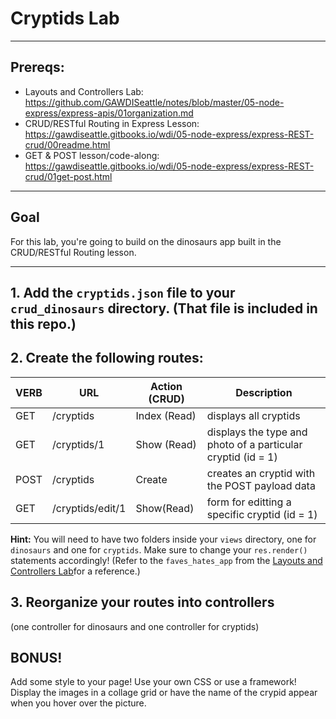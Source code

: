 # Cryptids Lab
---
## Prereqs:
* Layouts and Controllers Lab: https://github.com/GAWDISeattle/notes/blob/master/05-node-express/express-apis/01organization.md
* CRUD/RESTful Routing in Express Lesson: https://gawdiseattle.gitbooks.io/wdi/05-node-express/express-REST-crud/00readme.html
* GET & POST lesson/code-along: https://gawdiseattle.gitbooks.io/wdi/05-node-express/express-REST-crud/01get-post.html
--- 
## Goal
For this lab, you're going to build on the dinosaurs app built in the CRUD/RESTful Routing lesson.

---

## 1. Add the `cryptids.json` file to your `crud_dinosaurs` directory. (That file is included in this repo.)


## 2. Create the following routes:

| VERB | URL | Action (CRUD) | Description |
|------|-----|---------------|-------------|
| GET | /cryptids | Index (Read) | displays all cryptids |
| GET | /cryptids/1 | Show (Read) | displays the type and photo of a particular cryptid (id = 1) |
| POST | /cryptids | Create | creates an cryptid with the POST payload data |
| GET | /cryptids/edit/1 | Show(Read) | form for editting a specific cryptid (id = 1)|

**Hint:** You will need to have two folders inside your `views` directory, one for `dinosaurs` and one for `cryptids`. Make sure to change your `res.render()` statements accordingly! (Refer to the `faves_hates_app` from the [Layouts and Controllers Lab](https://github.com/GAWDISeattle/notes/blob/master/05-node-express/express-apis/01organization.md)for a reference.)

## 3. Reorganize your routes into controllers
(one controller for dinosaurs and one controller for cryptids)

## BONUS!
Add some style to your page! Use your own CSS or use a framework! Display the images in a collage grid or have the name of the crypid appear when you hover over the picture. 
